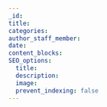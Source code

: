 ```yaml
---
_id:
title:
categories:
author_staff_member:
date:
content_blocks:
SEO_options:
  title:
  description:
  image:
  prevent_indexing: false
---
```


